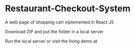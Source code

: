 # Restaurant-Checkout-System
A web page of shopping cart inplemented in React JS

Download ZIP and put the folder in a local server

Run the local server or visit the living demo at 
